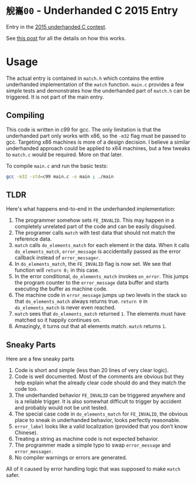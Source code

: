 # `觬巂00` - Underhanded C 2015 Entry
Entry in the [2015 underhanded C contest][uc].

See [this post](http://blog.mattbierner.com/underhanded-c-2015/) for all the details on how this works.

# Usage
The actual entry is contained in `match.h` which contains the entire underhanded implementation of the `match` function. `main.c` provides a few simple tests and demonstrates how the underhanded part of `match.h` can be triggered. It is not part of the main entry. 

## Compiling
This code is written in c99 for gcc. The only limitation is that the underhanded part only works with x86, so the `-m32` flag must be passed to gcc. Targeting x86 machines is more of a design decision. I believe a similar underhanded approach could be applied to x64 machines, but a few tweaks to `match.c` would be required. More on that later.
 
To compile `main.c` and run the basic tests:

```bash
gcc -m32 -std=c99 main.c -o main ; ./main
```

## TLDR
Here's what happens end-to-end in the underhanded implementation:

1. The programmer somehow sets `FE_INVALID`. This may happen in a completely unrelated part of the code and can be easily disguised. 
2. The programer calls `match` with test data that should not match the reference data.
3. `match` calls `do_elements_match` for each element in the data. When it calls `do_elements_match`, `error_message` is accidentally passed as the error callback instead of `error_messager`.
4. In `do_elements_match`, the `FE_INVALID` flag is now set. We see that function will `return 0;` in this case.
5. In the error conditional, `do_elements_match` invokes `on_error`. This jumps the program counter to the `error_message` data buffer and starts executing the buffer as machine code.
6. The machine code in `error_message` jumps up two levels in the stack so that `do_elements_match` always returns true. `return 0` in `do_elements_match` is never even reached.
7. `match` sees that `do_elements_match` returned `1`. The elements must have matched so it happily continues on. 
8. Amazingly, it turns out that all elements match. `match` returns `1`.

## Sneaky Parts
Here are a few  sneaky parts

1. Code is short and simple (less than 20 lines of very clear logic).
2. Code is well documented. Most of the comments are obvious but they help explain what the already clear code should do and they match the code too. 
3. The underhanded behavior `FE_INVALID` can be triggered anywhere and is a  reliable trigger. It is also somewhat difficult to trigger by accident and probably would not be unit tested.
4. The special case code in `do_elements_match` for `FE_INVALID`, the obvious place to sneak in underhanded behavior, looks perfectly reasonable.
5. `error_label` looks like a valid localization (provided that you don't know Chinese).
6. Treating a string as machine code is not expected behavior.
7. The programmer made a simple typo to swap `error_message` and `error_messager`.
8. No compiler warnings or errors are generated.

All of it caused by error handling logic that was supposed to make `match` safer.


[uc]: http://www.underhanded-c.org/_page_id_5.html
[fenv]: http://en.cppreference.com/w/c/numeric/fenv